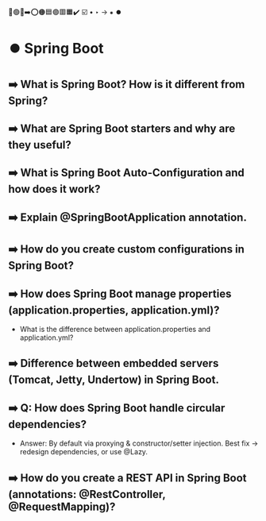 🔵🟢🔴➡️⭕🟠🟦🟣🟥🟧✔️ ☑️ • ‣ → ⁕ ⏺️

# ⏺️ Spring Boot

## ➡️ What is Spring Boot? How is it different from Spring?

## ➡️ What are Spring Boot starters and why are they useful?

## ➡️ What is Spring Boot Auto-Configuration and how does it work?

## ➡️ Explain @SpringBootApplication annotation.

## ➡️ How do you create custom configurations in Spring Boot?

## ➡️ How does Spring Boot manage properties (application.properties, application.yml)?

- What is the difference between application.properties and application.yml?

## ➡️ Difference between embedded servers (Tomcat, Jetty, Undertow) in Spring Boot.

## ➡️ Q: How does Spring Boot handle circular dependencies?

- Answer: By default via proxying & constructor/setter injection. Best fix → redesign dependencies, or use @Lazy.

## ➡️ How do you create a REST API in Spring Boot (annotations: @RestController, @RequestMapping)?
